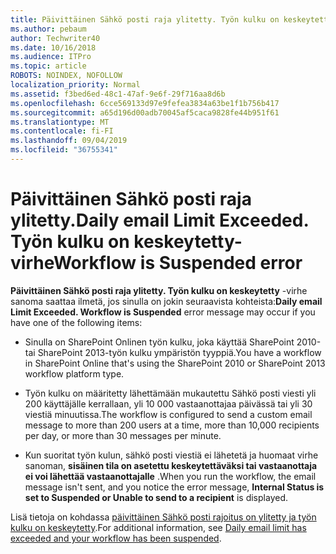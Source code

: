 ```yaml
---
title: Päivittäinen Sähkö posti raja ylitetty. Työn kulku on keskeytetty-virhe
ms.author: pebaum
author: Techwriter40
ms.date: 10/16/2018
ms.audience: ITPro
ms.topic: article
ROBOTS: NOINDEX, NOFOLLOW
localization_priority: Normal
ms.assetid: f3bed6ed-48c1-47af-9e6f-29f716aa8d6b
ms.openlocfilehash: 6cce569133d97e9fefea3834a63be1f1b756b417
ms.sourcegitcommit: a65d196d00adb70045af5caca9828fe44b951f61
ms.translationtype: MT
ms.contentlocale: fi-FI
ms.lasthandoff: 09/04/2019
ms.locfileid: "36755341"
---
```

# <a name="daily-email-limit-exceeded-workflow-is-suspended-error"></a><span data-ttu-id="e953a-103">Päivittäinen Sähkö posti raja ylitetty.</span><span class="sxs-lookup"><span data-stu-id="e953a-103">Daily email Limit Exceeded.</span></span> <span data-ttu-id="e953a-104">Työn kulku on keskeytetty-virhe</span><span class="sxs-lookup"><span data-stu-id="e953a-104">Workflow is Suspended error</span></span>

 <span data-ttu-id="e953a-105">**Päivittäinen Sähkö posti raja ylitetty. Työn kulku on keskeytetty** -virhe sanoma saattaa ilmetä, jos sinulla on jokin seuraavista kohteista:</span><span class="sxs-lookup"><span data-stu-id="e953a-105">**Daily email Limit Exceeded. Workflow is Suspended** error message may occur if you have one of the following items:</span></span> 
  
- <span data-ttu-id="e953a-106">Sinulla on SharePoint Onlinen työn kulku, joka käyttää SharePoint 2010-tai SharePoint 2013-työn kulku ympäristön tyyppiä.</span><span class="sxs-lookup"><span data-stu-id="e953a-106">You have a workflow in SharePoint Online that's using the SharePoint 2010 or SharePoint 2013 workflow platform type.</span></span>
    
- <span data-ttu-id="e953a-107">Työn kulku on määritetty lähettämään mukautettu Sähkö posti viesti yli 200 käyttäjälle kerrallaan, yli 10 000 vastaanottajaa päivässä tai yli 30 viestiä minuutissa.</span><span class="sxs-lookup"><span data-stu-id="e953a-107">The workflow is configured to send a custom email message to more than 200 users at a time, more than 10,000 recipients per day, or more than 30 messages per minute.</span></span>
    
- <span data-ttu-id="e953a-108">Kun suoritat työn kulun, sähkö posti viestiä ei lähetetä ja huomaat virhe sanoman, **sisäinen tila on asetettu keskeytettäväksi tai vastaanottaja ei voi lähettää vastaanottajalle** .</span><span class="sxs-lookup"><span data-stu-id="e953a-108">When you run the workflow, the email message isn't sent, and you notice the error message, **Internal Status is set to Suspended or Unable to send to a recipient** is displayed.</span></span> 
    
<span data-ttu-id="e953a-109">Lisä tietoja on kohdassa [päivittäinen Sähkö posti rajoitus on ylitetty ja työn kulku on keskeytetty](https://go.microsoft.com/fwlink/?Linkid=2031137).</span><span class="sxs-lookup"><span data-stu-id="e953a-109">For additional information, see [Daily email limit has exceeded and your workflow has been suspended](https://go.microsoft.com/fwlink/?Linkid=2031137).</span></span>
  
